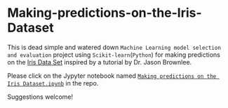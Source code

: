 # Making-predictions-on-the-Iris-Dataset

This is dead simple and watered down `Machine Learning model selection and evaluation` project using  `Scikit-learn`(`Python`) for making predictions on the [Iris Data Set](https://archive.ics.uci.edu/ml/datasets/Iris) inspired by a tutorial by Dr. Jason Brownlee. <br>

Please click on the Jypyter notebook named [`Making predictions on the Iris Dataset.ipynb`](https://github.com/bensooraj/Making-predictions-on-the-Iris-Dataset/blob/master/Making%20predictions%20on%20the%20Iris%20Dataset.ipynb) in the repo. <br>

Suggestions welcome!
